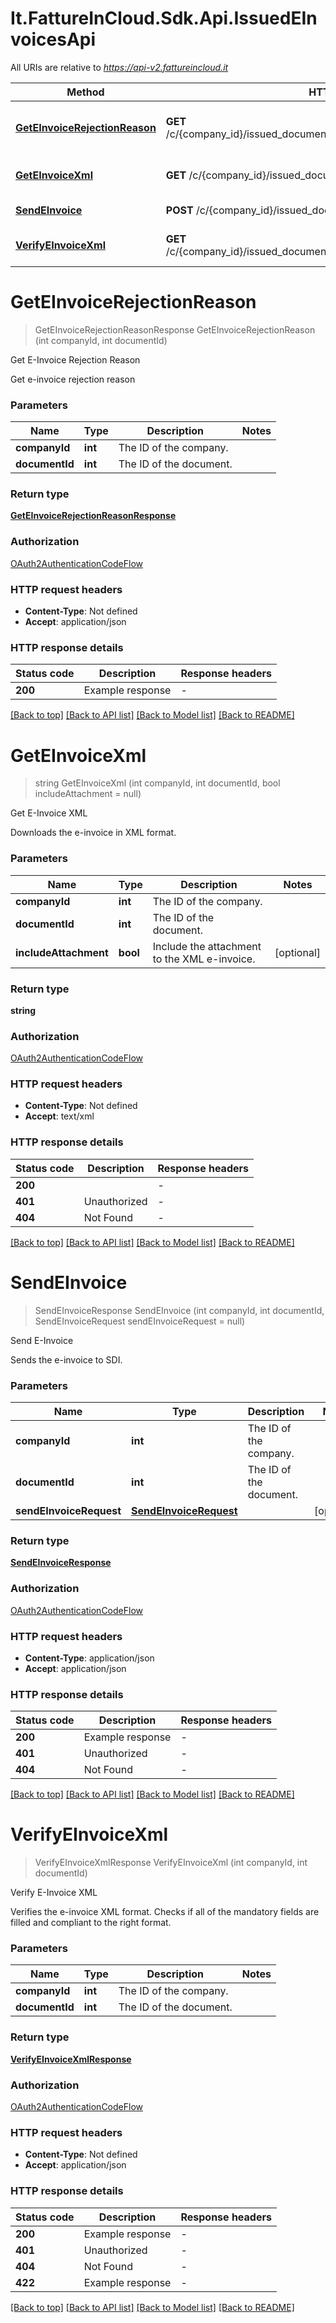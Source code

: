 # It.FattureInCloud.Sdk.Api.IssuedEInvoicesApi

All URIs are relative to *https://api-v2.fattureincloud.it*

| Method | HTTP request | Description |
|--------|--------------|-------------|
| [**GetEInvoiceRejectionReason**](IssuedEInvoicesApi.md#geteinvoicerejectionreason) | **GET** /c/{company_id}/issued_documents/{document_id}/e_invoice/error_reason | Get E-Invoice Rejection Reason |
| [**GetEInvoiceXml**](IssuedEInvoicesApi.md#geteinvoicexml) | **GET** /c/{company_id}/issued_documents/{document_id}/e_invoice/xml | Get E-Invoice XML |
| [**SendEInvoice**](IssuedEInvoicesApi.md#sendeinvoice) | **POST** /c/{company_id}/issued_documents/{document_id}/e_invoice/send | Send E-Invoice |
| [**VerifyEInvoiceXml**](IssuedEInvoicesApi.md#verifyeinvoicexml) | **GET** /c/{company_id}/issued_documents/{document_id}/e_invoice/xml_verify | Verify E-Invoice XML |

<a id="geteinvoicerejectionreason"></a>
# **GetEInvoiceRejectionReason**
> GetEInvoiceRejectionReasonResponse GetEInvoiceRejectionReason (int companyId, int documentId)

Get E-Invoice Rejection Reason

Get e-invoice rejection reason


### Parameters

| Name | Type | Description | Notes |
|------|------|-------------|-------|
| **companyId** | **int** | The ID of the company. |  |
| **documentId** | **int** | The ID of the document. |  |

### Return type

[**GetEInvoiceRejectionReasonResponse**](GetEInvoiceRejectionReasonResponse.md)

### Authorization

[OAuth2AuthenticationCodeFlow](../README.md#OAuth2AuthenticationCodeFlow)

### HTTP request headers

 - **Content-Type**: Not defined
 - **Accept**: application/json


### HTTP response details
| Status code | Description | Response headers |
|-------------|-------------|------------------|
| **200** | Example response |  -  |

[[Back to top]](#) [[Back to API list]](../../README.md#documentation-for-api-endpoints) [[Back to Model list]](../../README.md#documentation-for-models) [[Back to README]](../../README.md)

<a id="geteinvoicexml"></a>
# **GetEInvoiceXml**
> string GetEInvoiceXml (int companyId, int documentId, bool includeAttachment = null)

Get E-Invoice XML

Downloads the e-invoice in XML format.


### Parameters

| Name | Type | Description | Notes |
|------|------|-------------|-------|
| **companyId** | **int** | The ID of the company. |  |
| **documentId** | **int** | The ID of the document. |  |
| **includeAttachment** | **bool** | Include the attachment to the XML e-invoice. | [optional]  |

### Return type

**string**

### Authorization

[OAuth2AuthenticationCodeFlow](../README.md#OAuth2AuthenticationCodeFlow)

### HTTP request headers

 - **Content-Type**: Not defined
 - **Accept**: text/xml


### HTTP response details
| Status code | Description | Response headers |
|-------------|-------------|------------------|
| **200** |  |  -  |
| **401** | Unauthorized |  -  |
| **404** | Not Found |  -  |

[[Back to top]](#) [[Back to API list]](../../README.md#documentation-for-api-endpoints) [[Back to Model list]](../../README.md#documentation-for-models) [[Back to README]](../../README.md)

<a id="sendeinvoice"></a>
# **SendEInvoice**
> SendEInvoiceResponse SendEInvoice (int companyId, int documentId, SendEInvoiceRequest sendEInvoiceRequest = null)

Send E-Invoice

Sends the e-invoice to SDI.


### Parameters

| Name | Type | Description | Notes |
|------|------|-------------|-------|
| **companyId** | **int** | The ID of the company. |  |
| **documentId** | **int** | The ID of the document. |  |
| **sendEInvoiceRequest** | [**SendEInvoiceRequest**](SendEInvoiceRequest.md) |  | [optional]  |

### Return type

[**SendEInvoiceResponse**](SendEInvoiceResponse.md)

### Authorization

[OAuth2AuthenticationCodeFlow](../README.md#OAuth2AuthenticationCodeFlow)

### HTTP request headers

 - **Content-Type**: application/json
 - **Accept**: application/json


### HTTP response details
| Status code | Description | Response headers |
|-------------|-------------|------------------|
| **200** | Example response |  -  |
| **401** | Unauthorized |  -  |
| **404** | Not Found |  -  |

[[Back to top]](#) [[Back to API list]](../../README.md#documentation-for-api-endpoints) [[Back to Model list]](../../README.md#documentation-for-models) [[Back to README]](../../README.md)

<a id="verifyeinvoicexml"></a>
# **VerifyEInvoiceXml**
> VerifyEInvoiceXmlResponse VerifyEInvoiceXml (int companyId, int documentId)

Verify E-Invoice XML

Verifies the e-invoice XML format. Checks if all of the mandatory fields are filled and compliant to the right format.


### Parameters

| Name | Type | Description | Notes |
|------|------|-------------|-------|
| **companyId** | **int** | The ID of the company. |  |
| **documentId** | **int** | The ID of the document. |  |

### Return type

[**VerifyEInvoiceXmlResponse**](VerifyEInvoiceXmlResponse.md)

### Authorization

[OAuth2AuthenticationCodeFlow](../README.md#OAuth2AuthenticationCodeFlow)

### HTTP request headers

 - **Content-Type**: Not defined
 - **Accept**: application/json


### HTTP response details
| Status code | Description | Response headers |
|-------------|-------------|------------------|
| **200** | Example response |  -  |
| **401** | Unauthorized |  -  |
| **404** | Not Found |  -  |
| **422** | Example response |  -  |

[[Back to top]](#) [[Back to API list]](../../README.md#documentation-for-api-endpoints) [[Back to Model list]](../../README.md#documentation-for-models) [[Back to README]](../../README.md)


